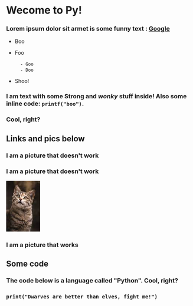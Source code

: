 # Wecome to Py!
### Lorem ipsum dolor sit armet is some funny text : [Google](https://www.google.com/)
+ Boo
+ Foo

        - Goo
        - Doo

+ Shoo!

### I am text with some **Strong** and *wonky* stuff inside! Also some inline code: ```printf("boo")```.
### Cool, right?   
## Links and pics below
### I am a picture that doesn't work

###  I am a picture that doesn't work
![](Cat.png)

### I am a picture that works

## Some code
### The code below is a language called "Python". Cool, right?
### ```print("Dwarves are better than elves, fight me!")```
​
